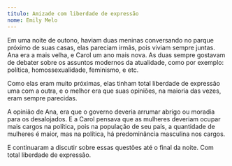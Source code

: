 ```yaml
---
titulo: Amizade com liberdade de expressão
nome: Emily Melo
---
```


Em uma noite de outono, haviam duas meninas conversando no parque próximo de suas casas, elas pareciam irmãs, pois viviam sempre juntas. Ana era a mais velha, e Carol um ano mais nova. As duas sempre gostavam de debater sobre os assuntos modernos da atualidade, como por exemplo: política, homossexualidade, feminismo, e etc.

Como elas eram muito próximas, elas tinham total liberdade de expressão uma com a outra, e o melhor era que suas opiniões, na maioria das vezes, eram sempre parecidas.

A opinião de Ana, era que o governo deveria arrumar abrigo ou moradia para os desalojados. E a Carol pensava que as mulheres deveriam ocupar mais cargos na política, pois na população de seu país, a quantidade de mulheres é maior, mas na política, há predominância masculina nos cargos.

E continuaram a discutir sobre essas questões até o final da noite. Com total liberdade de expressão.